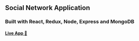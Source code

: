 ## Social Network Application

### Built with React, Redux, Node, Express and MongoDB

#### [Live App :rocket:](https://social-network-app.glitch.me/)
